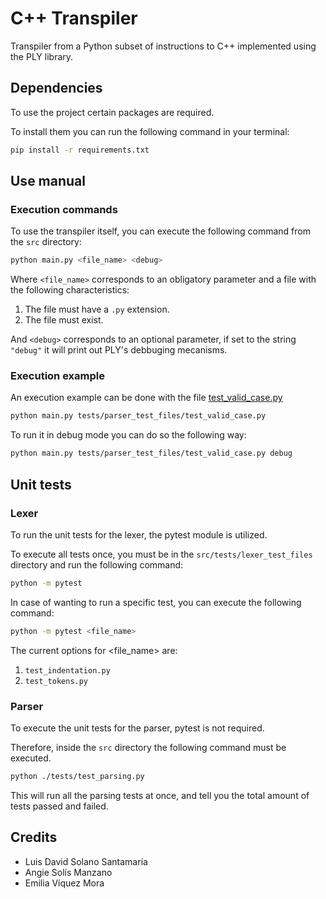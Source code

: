# **C++ Transpiler**

Transpiler from a Python subset of instructions to C++ implemented using the PLY library.

## **Dependencies**

To use the project certain packages are required.

To install them you can run the following command in your terminal:

``` bash
pip install -r requirements.txt
```

## **Use manual**

### **Execution commands**

To use the transpiler itself, you can execute the following command from the `src` directory:

``` bash
python main.py <file_name> <debug>
```

Where `<file_name>` corresponds to an obligatory parameter and a file with the following characteristics:

1. The file must have a `.py` extension.
2. The file must exist.

And `<debug>` corresponds to an optional parameter, if set to the string `"debug"` it will print out PLY's debbuging mecanisms.

### **Execution example**

An execution example can be done with the file [test_valid_case.py](src/tests/parser_test_files/test_valid_case.py)

``` bash
python main.py tests/parser_test_files/test_valid_case.py
```

To run it in debug mode you can do so the following way:

``` bash
python main.py tests/parser_test_files/test_valid_case.py debug
```

## **Unit tests**

### **Lexer**

To run the unit tests for the lexer, the pytest module is utilized.

To execute all tests once, you must be in the `src/tests/lexer_test_files` directory and run the following command:

``` bash
python -m pytest
```

In case of wanting to run a specific test, you can execute the following command:

``` bash
python -m pytest <file_name>
```

The current options for <file_name> are:

1. `test_indentation.py`
2. `test_tokens.py`

### **Parser**

To execute the unit tests for the parser, pytest is not required.

Therefore, inside the `src` directory the following command must be executed.

``` bash
python ./tests/test_parsing.py
```

This will run all the parsing tests at once, and tell you the total amount of tests passed and failed.


## Credits
+ Luis David Solano Santamaría
+ Angie Solís Manzano
+ Emilia Víquez Mora